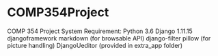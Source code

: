 # COMP354Project
COMP 354 Project 
System Requirement:
Python 3.6
Django 1.11.15
djangoframework
markdown (for browsable API)
django-filter
pillow (for picture handling)
DjangoUeditor (provided in extra_app folder)
